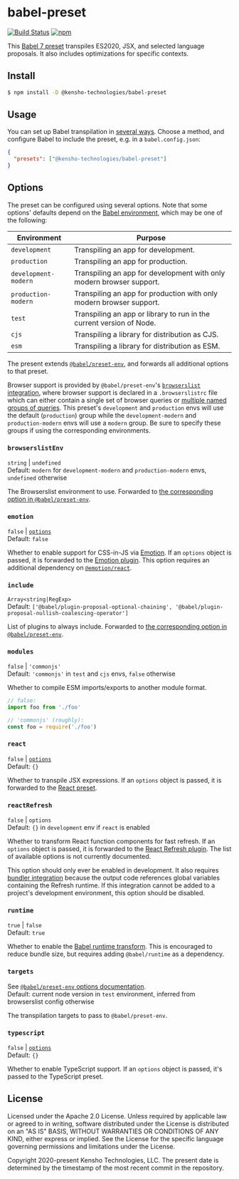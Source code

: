 # babel-preset

[![Build Status](https://img.shields.io/github/workflow/status/kensho-technologies/babel-preset/CI/main)](https://github.com/kensho-technologies/babel-preset/actions)
[![npm](https://img.shields.io/npm/v/@kensho-technologies/babel-preset.svg)](https://npm.im/@kensho-technologies/babel-preset)

This [Babel 7 preset](http://babeljs.io/docs/plugins/#presets) transpiles ES2020, JSX, and selected language proposals. It also includes optimizations for specific contexts.

## Install

```sh
$ npm install -D @kensho-technologies/babel-preset
```

## Usage

You can set up Babel transpilation in [several ways](http://babeljs.io/docs/setup). Choose a method, and configure Babel to include the preset, e.g. in a `babel.config.json`:

```json
{
  "presets": ["@kensho-technologies/babel-preset"]
}
```

## Options

The preset can be configured using several options. Note that some options' defaults depend on the [Babel environment](https://babeljs.io/docs/en/options#envname), which may be one of the following:

| Environment          | Purpose                                                              |
| -------------------- | -------------------------------------------------------------------- |
| `development`        | Transpiling an app for development.                                  |
| `production`         | Transpiling an app for production.                                   |
| `development-modern` | Transpiling an app for development with only modern browser support. |
| `production-modern`  | Transpiling an app for production with only modern browser support.  |
| `test`               | Transpiling an app or library to run in the current version of Node. |
| `cjs`                | Transpiling a library for distribution as CJS.                       |
| `esm`                | Transpiling a library for distribution as ESM.                       |

The present extends [`@babel/preset-env`](https://babeljs.io/docs/en/babel-preset-env), and forwards all additional options to that preset.

Browser support is provided by `@babel/preset-env`'s [`browserslist` integration](https://babeljs.io/docs/en/babel-preset-env#browserslist-integration), where browser support is declared in a `.browserslistrc` file which can either contain a single set of browser queries or [multiple named groups of queries](https://github.com/browserslist/browserslist#configuring-for-different-environments). This preset's `development` and `production` envs will use the default (`production`) group while the `development-modern` and `production-modern` envs will use a `modern` group. Be sure to specify these groups if using the corresponding environments.

### `browserslistEnv`

`string` | `undefined`<br />
Default: `modern` for `development-modern` and `production-modern` envs, `undefined` otherwise

The Browserslist environment to use. Forwarded to [the corresponding option in `@babel/preset-env`](https://babeljs.io/docs/en/babel-preset-env#browserslistenv).

### `emotion`

`false` | [`options`](https://emotion.sh/docs/@emotion/babel-preset-css-prop#options)<br />
Default: `false`

Whether to enable support for CSS-in-JS via [Emotion](https://emotion.sh). If an `options` object is passed, it is forwarded to the [Emotion plugin](https://emotion.sh/docs/@emotion/babel-plugin). This option requires an additional dependency on [`@emotion/react`](https://npm.im/@emotion/react).

### `include`

`Array<string|RegExp>`<br />
Default: `['@babel/plugin-proposal-optional-chaining', '@babel/plugin-proposal-nullish-coalescing-operator']`

List of plugins to always include. Forwarded to [the corresponding option in `@babel/preset-env`](https://babeljs.io/docs/en/babel-preset-env#include).

### `modules`

`false` | `'commonjs'`<br />
Default: `'commonjs'` in `test` and `cjs` envs, `false` otherwise

Whether to compile ESM imports/exports to another module format.

```js
// false:
import foo from './foo'

// 'commonjs' (roughly):
const foo = require('./foo')
```

### `react`

`false` | [`options`](https://babeljs.io/docs/en/babel-preset-react#options)<br />
Default: `{}`

Whether to transpile JSX expressions. If an `options` object is passed, it is forwarded to the [React preset](https://babeljs.io/docs/en/babel-preset-react).

### `reactRefresh`

`false` | `options`<br />
Default: `{}` in `development` env if `react` is enabled

Whether to transform React function components for fast refresh. If an `options` object is passed, it is forwarded to the [React Refresh plugin](https://github.com/facebook/react/tree/3c1efa0d771d3dfb2666b7f4a4392cc851146d44/packages/react-refresh). The list of available options is not currently documented.

This option should only ever be enabled in development. It also requires [bundler integration](https://github.com/pmmmwh/react-refresh-webpack-plugin) because the output code references global variables containing the Refresh runtime. If this integration cannot be added to a project's development environment, this option should be disabled.

### `runtime`

`true` | `false`<br />
Default: `true`

Whether to enable the [Babel runtime transform](https://babeljs.io/docs/en/next/babel-plugin-transform-runtime). This is encouraged to reduce bundle size, but requires adding `@babel/runtime` as a dependency.

### `targets`

See [`@babel/preset-env` options documentation](http://babeljs.io/docs/en/babel-preset-env#targets).<br />
Default: current node version in `test` environment, inferred from browserslist config otherwise

The transpilation targets to pass to `@babel/preset-env`.

### `typescript`

`false` | [`options`](https://babeljs.io/docs/en/babel-preset-typescript#options)<br />
Default: `{}`

Whether to enable TypeScript support. If an `options` object is passed, it's passed to the TypeScript preset.

## License

Licensed under the Apache 2.0 License. Unless required by applicable law or agreed to in writing, software distributed under the License is distributed on an "AS IS" BASIS, WITHOUT WARRANTIES OR CONDITIONS OF ANY KIND, either express or implied. See the License for the specific language governing permissions and limitations under the License.

Copyright 2020-present Kensho Technologies, LLC. The present date is determined by the timestamp of the most recent commit in the repository.

